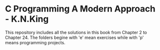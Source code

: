 # C Programming A Modern Approach - K.N.King
This repository includes all the solutions in this book from Chapter 2 to Chapter 24.
The folders begine with 'e' mean exercises while with 'p' means programming projects. 
 
